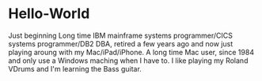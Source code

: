 # Hello-World
Just beginning
Long time IBM mainframe systems programmer/CICS systems programmer/DB2 DBA, retired a few years ago and now just playing aroung with my Mac/iPad/iPhone.  A long time Mac user, since 1984 and only use a Windows maching when I have to.  I like playing my Roland VDrums and I'm learning the Bass guitar.
